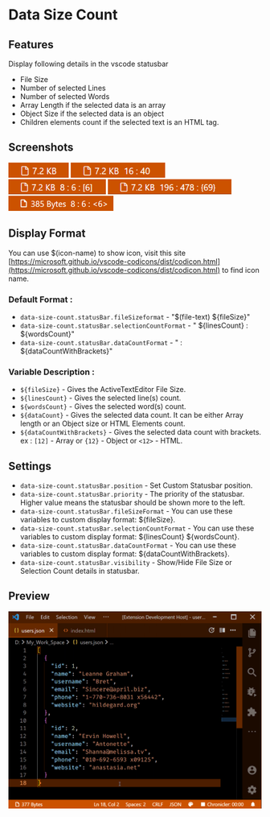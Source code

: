 # Data Size Count

## Features

Display following details in the vscode statusbar

- File Size
- Number of selected Lines
- Number of selected Words
- Array Length if the selected data is an array
- Object Size if the selected data is an object
- Children elements count if the selected text is an HTML tag.

## Screenshots

<img height="30" src="./images/ScreenShot_1.png">
<img height="30" src="./images/ScreenShot_2.png">
<img height="30" src="./images/ScreenShot_3.png">
<img height="30" src="./images/ScreenShot_4.png">
<img height="30" src="./images/ScreenShot_5.png">

## Display Format

You can use $(icon-name) to show icon, visit this site [https://microsoft.github.io/vscode-codicons/dist/codicon.html](https://microsoft.github.io/vscode-codicons/dist/codicon.html) to find icon name.

### Default Format :

- `data-size-count.statusBar.fileSizeformat` - "\$(file-text) \${fileSize}"
- `data-size-count.statusBar.selectionCountFormat` - " \${linesCount} : \${wordsCount}"
- `data-size-count.statusBar.dataCountFormat` - " : \${dataCountWithBrackets}"

### Variable Description :

- `${fileSize}` - Gives the ActiveTextEditor File Size.
- `${linesCount}` - Gives the selected line(s) count.
- `${wordsCount}` - Gives the selected word(s) count.
- `${dataCount}` - Gives the selected data count. It can be either Array length or an Object size or HTML Elements count.
- `${dataCountWithBrackets}` - Gives the selected data count with brackets. ex : `[12]` - Array or `{12}` - Object or `<12>` - HTML.

## Settings

- `data-size-count.statusBar.position` - Set Custom Statusbar position.
- `data-size-count.statusBar.priority` - The priority of the statusbar. Higher value means the statusbar should be shown more to the left.
- `data-size-count.statusBar.fileSizeFormat` - You can use these variables to custom display format: \${fileSize}.
- `data-size-count.statusBar.selectionCountFormat` - You can use these variables to custom display format: \${linesCount} \${wordsCount}.
- `data-size-count.statusBar.dataCountFormat` - You can use these variables to custom display format: \${dataCountWithBrackets}.
- `data-size-count.statusBar.visibility` - Show/Hide File Size or Selection Count details in statusbar.

## Preview

<img width="600" src="./images/preview.gif">
